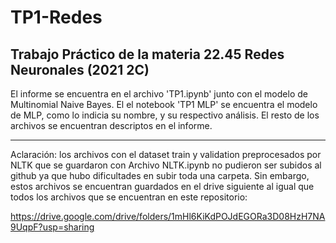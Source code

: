 # TP1-Redes
Trabajo Práctico de la materia 22.45 Redes Neuronales (2021 2C)
-----------------------------------------------------------------

El informe se encuentra en el archivo 'TP1.ipynb' junto con el modelo de Multinomial Naive Bayes. El el notebook 'TP1 MLP' se encuentra el modelo de MLP, como lo indicia su nombre, y su respectivo análisis. El resto de los archivos se encuentran descriptos en el informe.

----------------------------------------------------------------

Aclaración:
los archivos con el dataset train y validation preprocesados por NLTK que se guardaron con Archivo NLTK.ipynb no pudieron ser subidos al github ya que hubo dificultades en subir toda una carpeta. Sin embargo, estos archivos se encuentran guardados en el drive siguiente al igual que todos los archivos que se encuentran en este repositorio:

https://drive.google.com/drive/folders/1mHl6KiKdPOJdEGORa3D08HzH7NA9UqpF?usp=sharing
